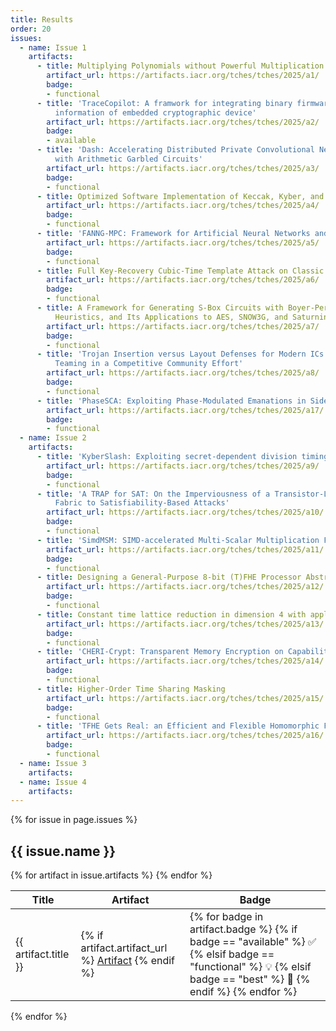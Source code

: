 ```yaml
---
title: Results
order: 20
issues:
  - name: Issue 1
    artifacts:
      - title: Multiplying Polynomials without Powerful Multiplication Instructions
        artifact_url: https://artifacts.iacr.org/tches/tches/2025/a1/
        badge:
        - functional
      - title: 'TraceCopilot: A framwork for integrating binary firmware and side-channel
          information of embedded cryptographic device'
        artifact_url: https://artifacts.iacr.org/tches/tches/2025/a2/
        badge:
        - available
      - title: 'Dash: Accelerating Distributed Private Convolutional Neural Network Inference
          with Arithmetic Garbled Circuits'
        artifact_url: https://artifacts.iacr.org/tches/tches/2025/a3/
        badge:
        - functional
      - title: Optimized Software Implementation of Keccak, Kyber, and Dilithium on RV{32,64}IM{B}{V}
        artifact_url: https://artifacts.iacr.org/tches/tches/2025/a4/
        badge:
        - functional
      - title: 'FANNG-MPC: Framework for Artificial Neural Networks and Generic MPC'
        artifact_url: https://artifacts.iacr.org/tches/tches/2025/a5/
        badge:
        - functional
      - title: Full Key-Recovery Cubic-Time Template Attack on Classic McEliece Decapsulation
        artifact_url: https://artifacts.iacr.org/tches/tches/2025/a6/
        badge:
        - functional
      - title: A Framework for Generating S-Box Circuits with Boyer-Peralta Algorithm-Based
          Heuristics, and Its Applications to AES, SNOW3G, and Saturnin
        artifact_url: https://artifacts.iacr.org/tches/tches/2025/a7/
        badge:
        - functional
      - title: 'Trojan Insertion versus Layout Defenses for Modern ICs: Red-versus-Blue
          Teaming in a Competitive Community Effort'
        artifact_url: https://artifacts.iacr.org/tches/tches/2025/a8/
        badge:
        - functional
      - title: 'PhaseSCA: Exploiting Phase-Modulated Emanations in Side Channels'
        artifact_url: https://artifacts.iacr.org/tches/tches/2025/a17/
        badge:
        - functional
  - name: Issue 2
    artifacts:
      - title: 'KyberSlash: Exploiting secret-dependent division timings in Kyber implementations'
        artifact_url: https://artifacts.iacr.org/tches/tches/2025/a9/
        badge:
        - functional
      - title: 'A TRAP for SAT: On the Imperviousness of a Transistor-Level Programmable
          Fabric to Satisfiability-Based Attacks'
        artifact_url: https://artifacts.iacr.org/tches/tches/2025/a10/
        badge:
        - functional
      - title: 'SimdMSM: SIMD-accelerated Multi-Scalar Multiplication Framework for zkSNARKs'
        artifact_url: https://artifacts.iacr.org/tches/tches/2025/a11/
        badge:
        - functional
      - title: Designing a General-Purpose 8-bit (T)FHE Processor Abstraction
        artifact_url: https://artifacts.iacr.org/tches/tches/2025/a12/
        badge:
        - functional
      - title: Constant time lattice reduction in dimension 4 with application to SQIsign
        artifact_url: https://artifacts.iacr.org/tches/tches/2025/a13/
        badge:
        - functional
      - title: 'CHERI-Crypt: Transparent Memory Encryption on Capability Architectures'
        artifact_url: https://artifacts.iacr.org/tches/tches/2025/a14/
        badge:
        - functional
      - title: Higher-Order Time Sharing Masking
        artifact_url: https://artifacts.iacr.org/tches/tches/2025/a15/
        badge:
        - functional
      - title: 'TFHE Gets Real: an Efficient and Flexible Homomorphic Floating-Point Arithmetic'
        artifact_url: https://artifacts.iacr.org/tches/tches/2025/a16/
        badge:
        - functional
  - name: Issue 3
    artifacts:
  - name: Issue 4
    artifacts:
---
```


{% for issue in page.issues %}
  <h2>{{ issue.name }}</h2>

  <table>
    <thead>
      <tr>
        <th>Title</th>
        <th>Artifact</th>
        <th>Badge</th>
      </tr>
    </thead>
    <tbody>
    {% for artifact in issue.artifacts %}
      <tr>
        <td>
          {{ artifact.title }}
        </td>
        <td>
          {% if artifact.artifact_url %}
            <a href="{{artifact.artifact_url}}">Artifact</a>
          {% endif %}
        </td>
        <td>
        {% for badge in artifact.badge %}
            {% if badge == "available" %}
                <span title="IACR CHES Artifacts Available">✅</span>
            {% elsif badge == "functional" %}
                <span title="IACR CHES Artifacts Functional">💡</span>
            {% elsif badge == "best" %}
                <span title="IACR CHES Best Artifact Award">🥇</span>
            {% endif %}
        {% endfor %}
        </td>
      </tr>
    {% endfor %}
    </tbody>
</table>
{% endfor %}
